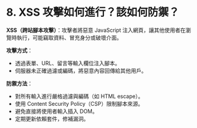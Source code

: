 # 8. XSS 攻擊如何進行？該如何防禦？

**XSS（跨站腳本攻擊）**：攻擊者將惡意 JavaScript 注入網頁，讓其他使用者在瀏覽時執行，可能竊取資料、冒充身分或破壞介面。

**攻擊方式**：

- 透過表單、URL、留言等輸入欄位注入腳本。
- 伺服器未正確過濾或編碼，將惡意內容回傳給其他用戶。

**防禦方法**：

- 對所有輸入進行嚴格過濾與編碼（如 HTML escape）。
- 使用 Content Security Policy（CSP）限制腳本來源。
- 避免直接將使用者輸入插入 DOM。
- 定期更新依賴套件，修補漏洞。
